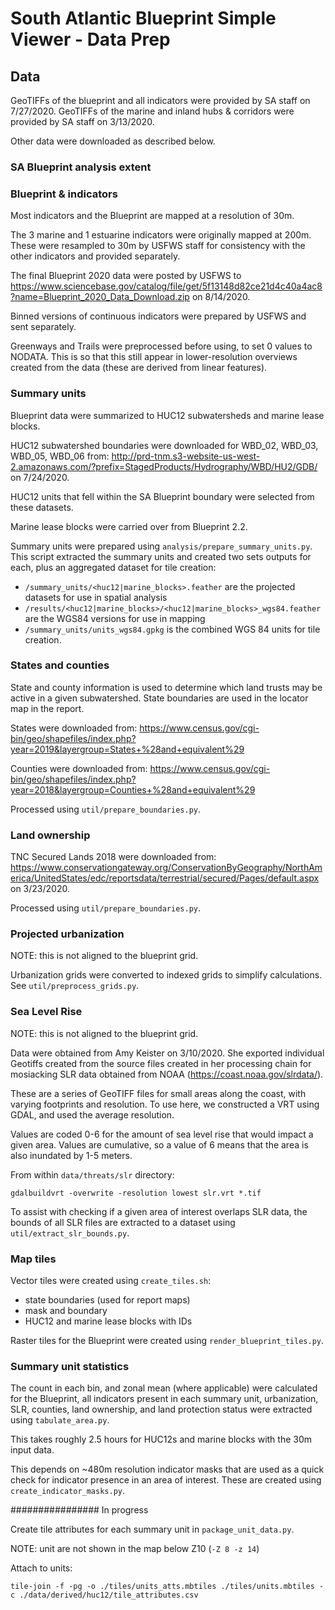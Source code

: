 # South Atlantic Blueprint Simple Viewer - Data Prep

## Data

GeoTIFFs of the blueprint and all indicators were provided by SA staff on 7/27/2020.
GeoTIFFs of the marine and inland hubs & corridors were provided by SA staff on 3/13/2020.

Other data were downloaded as described below.

### SA Blueprint analysis extent

### Blueprint & indicators

Most indicators and the Blueprint are mapped at a resolution of 30m.

The 3 marine and 1 estuarine indicators were originally mapped at 200m. These were
resampled to 30m by USFWS staff for consistency with the other indicators and provided separately.

The final Blueprint 2020 data were posted by USFWS to https://www.sciencebase.gov/catalog/file/get/5f13148d82ce21d4c40a4ac8?name=Blueprint_2020_Data_Download.zip
on 8/14/2020.

Binned versions of continuous indicators were prepared by USFWS and sent separately.

Greenways and Trails were preprocessed before using, to set 0 values to NODATA.
This is so that this still appear in lower-resolution overviews created from the
data (these are derived from linear features).

### Summary units

Blueprint data were summarized to HUC12 subwatersheds and marine lease blocks.

HUC12 subwatershed boundaries were downloaded for WBD_02, WBD_03, WBD_05, WBD_06 from: http://prd-tnm.s3-website-us-west-2.amazonaws.com/?prefix=StagedProducts/Hydrography/WBD/HU2/GDB/
on 7/24/2020.

HUC12 units that fell within the SA Blueprint boundary were selected from these datasets.

Marine lease blocks were carried over from Blueprint 2.2.

Summary units were prepared using `analysis/prepare_summary_units.py`. This script extracted the summary units and created two sets outputs for each, plus an aggregated
dataset for tile creation:

- `/summary_units/<huc12|marine_blocks>.feather` are the projected datasets for use in spatial analysis
- `/results/<huc12|marine_blocks>/<huc12|marine_blocks>_wgs84.feather` are the WGS84 versions for use in mapping
- `/summary_units/units_wgs84.gpkg` is the combined WGS 84 units for tile creation.

### States and counties

State and county information is used to determine which land trusts may be active
in a given subwatershed. State boundaries are used in the locator map in the report.

States were downloaded from: https://www.census.gov/cgi-bin/geo/shapefiles/index.php?year=2019&layergroup=States+%28and+equivalent%29

Counties were downloaded from: https://www.census.gov/cgi-bin/geo/shapefiles/index.php?year=2018&layergroup=Counties+%28and+equivalent%29

Processed using `util/prepare_boundaries.py`.

### Land ownership

TNC Secured Lands 2018 were downloaded from: https://www.conservationgateway.org/ConservationByGeography/NorthAmerica/UnitedStates/edc/reportsdata/terrestrial/secured/Pages/default.aspx
on 3/23/2020.

Processed using `util/prepare_boundaries.py`.

### Projected urbanization

NOTE: this is not aligned to the blueprint grid.

Urbanization grids were converted to indexed grids to simplify calculations. See `util/preprocess_grids.py`.

### Sea Level Rise

NOTE: this is not aligned to the blueprint grid.

Data were obtained from Amy Keister on 3/10/2020. She exported individual
Geotiffs created from the source files created in her processing chain for
mosiacking SLR data obtained from NOAA (https://coast.noaa.gov/slrdata/).

These are a series of GeoTIFF files
for small areas along the coast, with varying footprints and resolution. To use
here, we constructed a VRT using GDAL, and used the average resolution.

Values are coded 0-6 for the amount of sea level rise that would impact a given
area. Values are cumulative, so a value of 6 means that the area is also
inundated by 1-5 meters.

From within `data/threats/slr` directory:

```
gdalbuildvrt -overwrite -resolution lowest slr.vrt *.tif
```

To assist with checking if a given area of interest overlaps SLR data, the
bounds of all SLR files are extracted to a dataset using
`util/extract_slr_bounds.py`.

### Map tiles

Vector tiles were created using `create_tiles.sh`:

- state boundaries (used for report maps)
- mask and boundary
- HUC12 and marine lease blocks with IDs

Raster tiles for the Blueprint were created using `render_blueprint_tiles.py`.

### Summary unit statistics

The count in each bin, and zonal mean (where applicable) were calculated for the
Blueprint, all indicators present in each summary unit, urbanization, SLR, counties,
land ownership, and land protection status were extracted using `tabulate_area.py`.

This takes roughly 2.5 hours for HUC12s and marine blocks with the 30m input data.

This depends on ~480m resolution indicator masks that are used as a quick check
for indicator presence in an area of interest. These are created using
`create_indicator_masks.py`.

################ In progress

Create tile attributes for each summary unit in `package_unit_data.py`.

NOTE: unit are not shown in the map below Z10 (`-Z 8 -z 14`)

Attach to units:

```
tile-join -f -pg -o ./tiles/units_atts.mbtiles ./tiles/units.mbtiles -c ./data/derived/huc12/tile_attributes.csv
```
